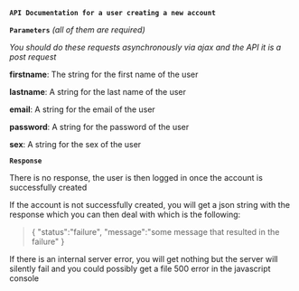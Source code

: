**`API Documentation for a user creating a new account`**

**`Parameters`** _(all of them are required)_

_You should do these requests asynchronously via ajax and the API it is a post request_

**firstname**: The string for the first name of the user

**lastname**: A string for the last name of the user

**email**: A string for the email of the user

**password**: A string for the password of the user

**sex**: A string for the sex of the user

**`Response`** 

There is no response, the user is then logged in once the account is successfully created

If the account is not successfully created, you will get a json string with the response which 
you can then deal with which is the following:
>{
    "status":"failure",
    "message":"some message that resulted in the failure"
}

If there is an internal server error, you will get nothing but the server will silently fail and 
you could possibly get a file 500 error in the javascript console